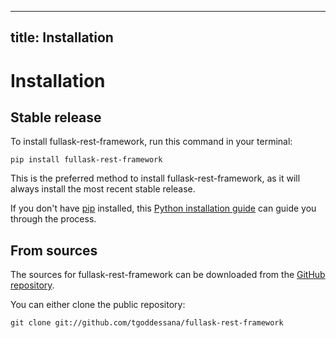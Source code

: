 -------------------------------------------
title: Installation
-------------------------------------------

# Installation


## Stable release


To install fullask-rest-framework, run this command in your terminal:

```shell
pip install fullask-rest-framework
```

This is the preferred method to install fullask-rest-framework, as it will always install the most recent stable
release.

If you don't have [pip](https://pip.pypa.io) installed,
this [Python installation guide](http://docs.python-guide.org/en/latest/starting/installation/) can guide
you through the process.



## From sources


The sources for fullask-rest-framework can be downloaded from
the [GitHub repository](https://github.com/tgoddessana/fullask-rest-framework).

You can either clone the public repository:

```shell
git clone git://github.com/tgoddessana/fullask-rest-framework
```

